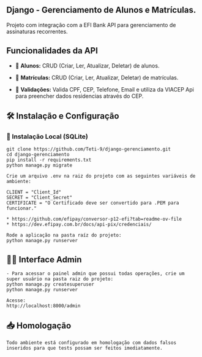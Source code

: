 ## Django - Gerenciamento de Alunos e Matrículas.

Projeto com integração com a EFI Bank API para gerenciamento de assinaturas recorrentes.

## Funcionalidades da API

- 📌 **Alunos:** CRUD (Criar, Ler, Atualizar, Deletar) de alunos.  

- 📌 **Matrículas:** CRUD (Criar, Ler, Atualizar, Deletar) de matrículas.  

- 📌 **Validações:** Valida CPF, CEP, Telefone, Email e utiliza da VIACEP Api para preencher dados residencias através do CEP.  

## 🛠️ Instalação e Configuração

### 🔹 Instalação Local (SQLite)
```
git clone https://github.com/Teti-9/django-gerenciamento.git
cd django-gerenciamento
pip install -r requirements.txt
python manage.py migrate

Crie um arquivo .env na raiz do projeto com as seguintes variáveis de ambiente:

CLIENT = "Client_Id"
SECRET = "Client_Secret"
CERTIFICATE = "O Certificado deve ser convertido para .PEM para funcionar."

* https://github.com/efipay/conversor-p12-efi?tab=readme-ov-file
* https://dev.efipay.com.br/docs/api-pix/credenciais/

Rode a aplicação na pasta raíz do projeto:
python manage.py runserver
```

## 👨‍💻 Interface Admin
```
- Para acessar o painel admin que possui todas operações, crie um super usuário na pasta raiz do projeto:
python manage.py createsuperuser
python manage.py runserver

Acesse:
http://localhost:8000/admin
```

## 📥 Homologação
```
Todo ambiente está configurado em homologação com dados falsos inseridos para que tests possam ser feitos imediatamente.
```